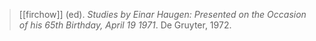> [[firchow]] (ed). *Studies by Einar Haugen: Presented on the Occasion of his 65th Birthday, April 19 1971*. De Gruyter, 1972.